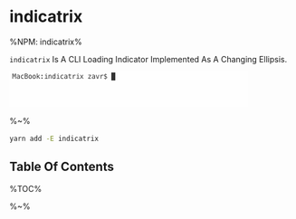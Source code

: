# indicatrix

%NPM: indicatrix%

`indicatrix` Is A CLI Loading Indicator Implemented As A Changing Ellipsis.

![ellipsis demo](/images/ellipsis.gif)

%~%

```sh
yarn add -E indicatrix
```

## Table Of Contents

%TOC%

%~%